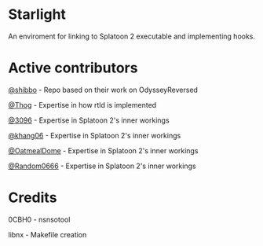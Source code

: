 # Starlight
An enviroment for linking to Splatoon 2 executable and implementing hooks.

# Active contributors
[@shibbo](https://github.com/shibbo) - Repo based on their work on OdysseyReversed

[@Thog](https://github.com/Thog) - Expertise in how rtld is implemented

[@3096](https://github.com/3096) - Expertise in Splatoon 2's inner workings

[@khang06](https://github.com/khang06) - Expertise in Splatoon 2's inner workings

[@OatmealDome](https://github.com/OatmealDome) - Expertise in Splatoon 2's inner workings

[@Random0666](https://github.com/random0666) -  Expertise in Splatoon 2's inner workings



# Credits
0CBH0 - nsnsotool

libnx - Makefile creation
